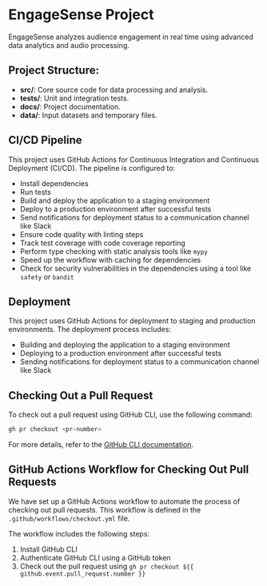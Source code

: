 # EngageSense Project

EngageSense analyzes audience engagement in real time using advanced data analytics and audio processing.

## Project Structure:
- **src/**: Core source code for data processing and analysis.
- **tests/**: Unit and integration tests.
- **docs/**: Project documentation.
- **data/**: Input datasets and temporary files.

## CI/CD Pipeline
This project uses GitHub Actions for Continuous Integration and Continuous Deployment (CI/CD). The pipeline is configured to:
- Install dependencies
- Run tests
- Build and deploy the application to a staging environment
- Deploy to a production environment after successful tests
- Send notifications for deployment status to a communication channel like Slack
- Ensure code quality with linting steps
- Track test coverage with code coverage reporting
- Perform type checking with static analysis tools like `mypy`
- Speed up the workflow with caching for dependencies
- Check for security vulnerabilities in the dependencies using a tool like `safety` or `bandit`

## Deployment
This project uses GitHub Actions for deployment to staging and production environments. The deployment process includes:
- Building and deploying the application to a staging environment
- Deploying to a production environment after successful tests
- Sending notifications for deployment status to a communication channel like Slack

## Checking Out a Pull Request
To check out a pull request using GitHub CLI, use the following command:

```sh
gh pr checkout <pr-number>
```

For more details, refer to the [GitHub CLI documentation](https://cli.github.com/manual/gh_pr_checkout).

## GitHub Actions Workflow for Checking Out Pull Requests
We have set up a GitHub Actions workflow to automate the process of checking out pull requests. This workflow is defined in the `.github/workflows/checkout.yml` file.

The workflow includes the following steps:
1. Install GitHub CLI
2. Authenticate GitHub CLI using a GitHub token
3. Check out the pull request using `gh pr checkout ${{ github.event.pull_request.number }}`
